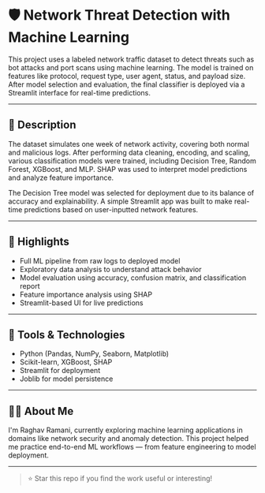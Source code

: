 # 🛡️ Network Threat Detection with Machine Learning

This project uses a labeled network traffic dataset to detect threats such as bot attacks and port scans using machine learning. The model is trained on features like protocol, request type, user agent, status, and payload size. After model selection and evaluation, the final classifier is deployed via a Streamlit interface for real-time predictions.

---

## 📌 Description

The dataset simulates one week of network activity, covering both normal and malicious logs. After performing data cleaning, encoding, and scaling, various classification models were trained, including Decision Tree, Random Forest, XGBoost, and MLP. SHAP was used to interpret model predictions and analyze feature importance.

The Decision Tree model was selected for deployment due to its balance of accuracy and explainability. A simple Streamlit app was built to make real-time predictions based on user-inputted network features.

---

## 🚀 Highlights

- Full ML pipeline from raw logs to deployed model
- Exploratory data analysis to understand attack behavior
- Model evaluation using accuracy, confusion matrix, and classification report
- Feature importance analysis using SHAP
- Streamlit-based UI for live predictions

---

## 🧠 Tools & Technologies

- Python (Pandas, NumPy, Seaborn, Matplotlib)
- Scikit-learn, XGBoost, SHAP
- Streamlit for deployment
- Joblib for model persistence

---

## 🙋‍♂️ About Me

I'm Raghav Ramani, currently exploring machine learning applications in domains like network security and anomaly detection. This project helped me practice end-to-end ML workflows — from feature engineering to model deployment.

---

> ⭐ Star this repo if you find the work useful or interesting!
